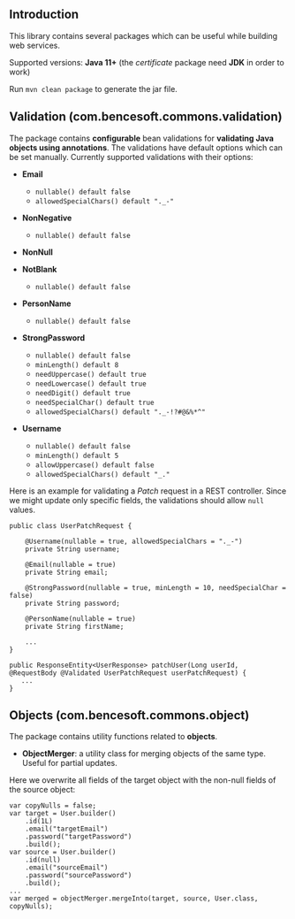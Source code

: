## Introduction
This library contains several packages which can be useful while building web services.

Supported versions: **Java 11+** (the _certificate_ package need **JDK** in order to work)

Run `mvn clean package` to generate the jar file.

## Validation (com.bencesoft.commons.validation)

The package contains **configurable** bean validations for **validating Java objects using annotations**. The validations have default options which can be set manually. Currently supported validations with their options:

* **Email**
    * `nullable() default false`
    * `allowedSpecialChars() default "._-"`

* **NonNegative**
    * `nullable() default false`

* **NonNull**

* **NotBlank**
    * `nullable() default false`

* **PersonName**
    * `nullable() default false`

* **StrongPassword**
    * `nullable() default false`
    * `minLength() default 8`
    * `needUppercase() default true`
    * `needLowercase() default true`
    * `needDigit() default true`
    * `needSpecialChar() default true`
    * `allowedSpecialChars() default "._-!?#@&%*^"`
 
* **Username**
    * `nullable() default false`
    * `minLength() default 5`
    * `allowUppercase() default false`
    * `allowedSpecialChars() default "_."`
      

Here is an example for validating a _Patch_ request in a REST controller. Since we might update only specific fields, the validations should allow `null` values.
```
public class UserPatchRequest {

    @Username(nullable = true, allowedSpecialChars = "._-")
    private String username;

    @Email(nullable = true)
    private String email;

    @StrongPassword(nullable = true, minLength = 10, needSpecialChar = false)
    private String password;

    @PersonName(nullable = true)
    private String firstName;

    ...
}

public ResponseEntity<UserResponse> patchUser(Long userId, @RequestBody @Validated UserPatchRequest userPatchRequest) {
   ...
}
```

## Objects (com.bencesoft.commons.object)

The package contains utility functions related to **objects**.

* **ObjectMerger**: a utility class for merging objects of the same type. Useful for partial updates.

Here we overwrite all fields of the target object with the non-null fields of the source object:
```
var copyNulls = false;
var target = User.builder()
    .id(1L)
    .email("targetEmail")
    .password("targetPassword")
    .build();
var source = User.builder()
    .id(null)
    .email("sourceEmail")
    .password("sourcePassword")
    .build();
...
var merged = objectMerger.mergeInto(target, source, User.class, copyNulls);
```
